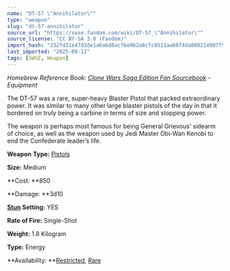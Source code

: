 ```yaml
---
name: "DT-57 \"Annihilator\""
type: "weapon"
slug: "dt-57-annihilator"
source_url: "https://swse.fandom.com/wiki/DT-57_\"Annihilator\""
source_license: "CC BY-SA 3.0 (Fandom)"
import_hash: "232fd31e47d3de1a6a6d8acf6e062a8cfc8511aa68f4da009214907f50af005e"
last_imported: "2025-09-12"
tags: [SWSE, Weapon]
---
```

*Homebrew Reference Book: [Clone Wars Saga Edition Fan Sourcebook](https://swse.fandom.com/wiki/Clone_Wars_Saga_Edition_Fan_Sourcebook) - Equipment*

The DT-57 was a rare, super-heavy Blaster Pistol that packed extraordinary power. It was similar to many other large blaster pistols of the day in that it bordered on truly being a carbine in terms of size and stopping power.

The weapon is perhaps most famous for being General Grievous’ sidearm of choice, as well as the weapon used by Jedi Master Obi-Wan Kenobi to end the Confederate leader’s life.

**Weapon** **Type:** [Pistols](https://swse.fandom.com/wiki/Pistols)

**Size:** Medium

**Cost: **850 

**Damage: **3d10 

**[Stun](https://swse.fandom.com/wiki/Stun) Setting:** YES

**Rate of Fire:** Single-Shot

**Weight:** 1.8 Kilogram

**Type:** Energy

**Availability: **[Restricted](https://swse.fandom.com/wiki/Restricted), [Rare](https://swse.fandom.com/wiki/Rare)